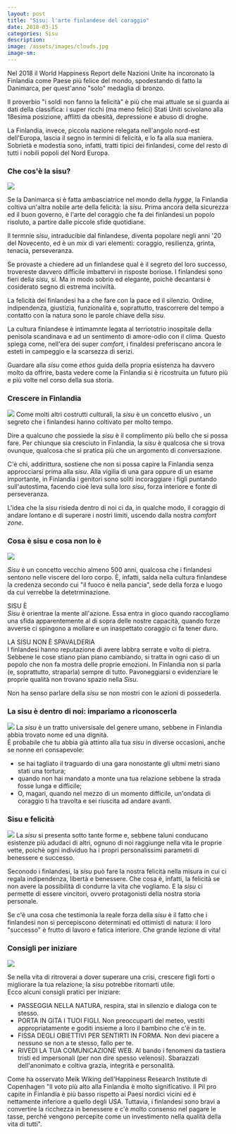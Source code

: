 ```yaml
---
layout: post
title: "Sisu: l'arte finlandese del coraggio"
date: 2018-03-15
categories: Sisu
description:
image: /assets/images/clouds.jpg
image-sm:
---
```

Nel 2018 il World Happiness Report delle Nazioni Unite ha incoronato la Finlandia come Paese più felice del mondo, spodestando di fatto la Danimarca, per quest'anno "solo" medaglia di bronzo.  

Il proverbio "i soldi non fanno la felicità" è più che mai  attuale se si guarda ai dati della classifica: i super ricchi (ma meno felici) Stati Uniti scivolano alla 18esima posizione, afflitti da obesità, depressione e abuso di droghe.

La Finlandia, invece, piccola nazione relegata nell'angolo nord-est dell'Europa, lascia il segno in termini di felicità, e lo fa alla sua maniera. Sobrietà e modestia sono, infatti, tratti tipici dei finlandesi, come del resto di tutti i nobili popoli del Nord Europa.  


### Che cos'è la sisu?  
![](/assets/images/cabin.jpg)  

Se la Danimarca si è fatta ambasciatrice nel mondo della _hygge_, la Finlandia coltiva un'altra nobile arte della felicità: la _sisu_. Prima ancora  della sicurezza ed il buon governo, è l'arte del coraggio che fa dei finlandesi un popolo risoluto, a partire dalle piccole sfide quotidiane.

Il termnie _sisu_, intraducibie dal finlandese, diventa popolare negli anni '20 del Novecento, ed è un _mix_ di vari elementi: coraggio, resilienza, grinta, tenacia, perseveranza.  

Se provaste a chiedere ad un finlandese qual è il segreto del loro successo, trovereste davvero difficile imbattervi in risposte boriose. I finlandesi sono fieri della _sisu_, si. Ma in modo sobrio ed elegante, poichè decantarsi è cosiderato segno di estrema inciviltà.  

La felicità dei finlandesi ha a che fare con la pace ed il silenzio. Ordine, indipendenza, giustizia, funzionalità e, soprattutto, trascorrere del tempo a contatto con la natura sono le  parole chiave della _sisu_.  

La cultura finlandese è intimamnte legata al terriototrio inospitale della penisola scandinava e ad un sentimento di amore-odio con il clima. Questo spiega come, nell'era dei super _comfort_, i finaldesi preferiscano ancora le esteti in campeggio e la scarsezza di serizi.  

Guardare alla _sisu_ come _ethos_ guida della propria esistenza ha davvero molto da offrire, basta vedere come la Finlandia si è ricostruita un futuro più e più volte nel corso della sua storia.  

### Crescere in Finlandia  
![](/assets/images/crescere.jpg)
Come molti altri costrutti culturali, la _sisu_ è un concetto elusivo , un segreto che i finlandesi hanno coltivato per molto tempo.  

Dire a qualcuno che possiede la _sisu_ è il complimento più bello che si possa fare. Per chiunque sia cresciuto in Finlandia, la _sisu_ è qualcosa che si trova ovunque, qualcosa che si pratica più che un argomento di conversazione.  

C'è chi, addirittura, sostiene che non si possa capire la Finlandia senza approcciarsi prima alla _sisu_.  Alla vigilia di una gara oppure di un esame importante, in Finlandia i genitori sono soliti incoraggiare i figli puntando sull'autostima, facendo cioè leva sulla loro _sisu_, forza interiore e fonte di perseveranza.  

L'idea che la _sisu_ risieda dentro di noi ci da, in qualche modo, il coraggio di andare lontano e di superare i nostri limiti, uscendo dalla nostra _comfort zone_.


### Cosa è sisu e cosa non lo è  

![](/assets/images/snow.jpg)  

_Sisu_ è un concetto vecchio almeno 500 anni, qualcosa che i finlandesi sentono nelle viscere del loro corpo. È, infatti, salda nella cultura finlandese  la credenza secondo cui "il fuoco è nella pancia", sede della forza e luogo da cui verrebbe la detetrminazione.

SISU È  
_Sisu_ è orientrae la mente all'azione. Essa entra in gioco quando raccogliamo una sfida apparentemente al di sopra delle nostre capacità, quando forze avverse ci spingono a mollare e un inaspettato coraggio ci fa tener duro.  

LA SISU NON È SPAVALDERIA  
I finlandesi hanno reputazione di avere labbra serrate e volto di pietra. Sebbene le cose stiano pian piano cambiando, si tratta in ogni caso di un popolo che non fa mostra delle proprie emozioni. In Finlandia non si parla (e, soprattutto, straparla) sempre di tutto. Pavoneggiarsi o evidenziare le proprie qualità non trovano spazio nella _Sisu_.  

Non ha senso parlare della _sisu_ se non mostri con le azioni di possederla.   


### La sisu è dentro di noi: impariamo a riconoscerla  
![](/assets/images/sunset.jpg)
La _sisu_ è un tratto universisale del genere umano, sebbene in Finlandia abbia trovato nome ed una dignità.  
È probabile che tu abbia già attinto alla tua _sisu_ in diverse occasioni, anche se nonne eri consapevole:
- se hai tagliato il traguardo di una gara nonostante gli ultmi metri siano stati una tortura;
- quando non hai mandato a monte una tua relazione sebbene la strada fosse lunga e difficile;
- O, magari, quando nel mezzo di un momento difficile, un'ondata di coraggio ti ha travolta e sei riuscita ad andare avanti.  


### Sisu e felicità  
![](/assets/images/nordic-lake.jpg)
La _sisu_ si presenta sotto tante forme e, sebbene taluni conducano esistenze più adudaci di altri, ognuno di noi raggiunge nella vita le proprie vette, poichè ogni individuo ha i propri personalissimi parametri di benessere e successo.

Seconodo i finlandesi, la _sisu_ può fare la nostra felicità nella misura in cui ci regala indipendenza, libertà e benessere. Che cosa è, infatti, la felicità se non avere la possibilità di condurre la vita che vogliamo. E la _sisu_ ci permette di essere vincitori, ovvero protagonisti della nostra storia personale.  

Se c'è una cosa che testimonia la reale forza della _sisu_ è il fatto che i finlandesi non si percepiscono determinati ed ottimisti di natura: il loro "successo" è frutto di lavoro e fatica interiore. Che grande lezione di vita!


### Consigli per iniziare  
![](/assets/images/power-girl.jpg)

Se nella vita di ritroverai a dover superare una crisi, crescere figli forti o migliorare la tua relazione, la _sisu_ potrebbe ritornarti utile.  
Ecco alcuni consigli pratici per iniziare:

- PASSEGGIA NELLA NATURA, respira, stai in silenzio e dialoga con te stesso.
- PORTA IN GITA I TUOI FIGLI. Non preoccuparti del meteo, vestiti appropriatamente e goditi insieme a loro il bambino che c'è in te.
- FISSA DEGLI OBIETTIVI PER SENTIRTI IN FORMA. Non devi piacere a nessuno se non a te stesso, fallo per te.
- RIVEDI LA TUA COMUNICAZIONE WEB. Al bando i fenomeni da tastiera tristi ed impersonali (per non dire spesso velenosi). Sbarazzati dell'anonimato e coltiva grazia, integrità e personalità.  


Come ha osservato Meik Wiking dell'Happiness Research Institute di Copenhagen "Il voto più alto alla Finlandia è molto significativo. Il Pil pro capite in Finlandia è più basso rispetto ai Paesi nordici vicini ed è nettamente inferiore a quello degli USA. Tuttavia, i finlandesi sono bravi a convertire la ricchezza in benessere e c'è molto consenso nel pagare le tasse, perché vengono percepite come un investimento nella qualità della vita di tutti".
